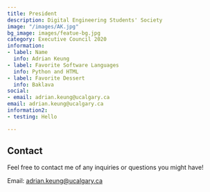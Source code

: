 ```yaml
---
title: President
description: Digital Engineering Students' Society
image: "/images/AK.jpg"
bg_image: images/featue-bg.jpg
category: Executive Council 2020
information:
- label: Name
  info: Adrian Keung
- label: Favorite Software Languages
  info: Python and HTML
- label: Favorite Dessert
  info: Baklava
social:
- email: adrian.keung@ucalgary.ca
email: adrian.keung@ucalgary.ca
information2:
- testing: Hello

---
```

## Contact

Feel free to contact me of any inquiries or questions you might have!

Email: adrian.keung@ucalgary.ca